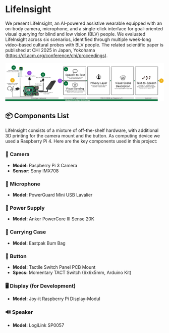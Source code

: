 # LifeInsight
We present LifeInsight, an AI-powered assistive wearable equipped with an on-body camera, microphone, and a single-click interface for goal-oriented visual querying for blind and low vision (BLV) people. We evaluated LifeInsight across six scenarios, identified through multiple week-long video-based cultural probes with BLV people. The related scientific paper is published at CHI 2025 in Japan, Yokohama (https://dl.acm.org/conference/chi/proceedings).

![Image of the prototype.](https://github.com/FlorianMathis/LifeInsight/blob/main/LifeInsight_Pipeline.png)

## 📦 Components List  

LifeInsight consists of a mixture of off-the-shelf hardware, with additional 3D printing for the camera mount and the button. As computing device we used a Raspberry Pi 4. Here are the key components used in this project:  

### 🎥 Camera  
- **Model:** Raspberry Pi 3 Camera  
- **Sensor:** Sony IMX708  

### 🎤 Microphone  
- **Model:** PowerGuard Mini USB Lavalier  

### 🔋 Power Supply  
- **Model:** Anker PowerCore III Sense 20K  

### 🎒 Carrying Case  
- **Model:** Eastpak Bum Bag  

### 🔘 Button  
- **Model:** Tactile Switch Panel PCB Mount  
- **Specs:** Momentary TACT Switch (6x6x5mm, Arduino Kit)  

### 🖥️ Display (for Development)  
- **Model:** Joy-it Raspberry Pi Display-Modul  

### 🔊 Speaker  
- **Model:** LogiLink SP0057  




